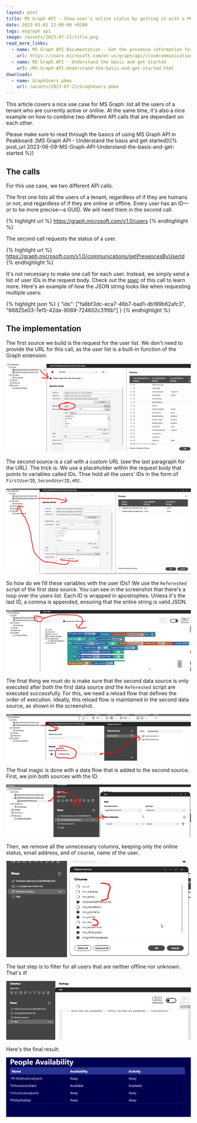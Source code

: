 ```yaml
---
layout: post
title: MS Graph API - Show user's online status by getting it with a POST call
date: 2023-03-01 12:00:00 +0200
tags: msgraph api
image: /assets/2023-07-21/title.png
read_more_links:
  - name: MS Graph API Documentation - Get the presence information for multiple users.
    url: https://learn.microsoft.com/en-us/graph/api/cloudcommunications-getpresencesbyuserid?view=graph-rest-1.0&tabs=http
  - name: MS Graph API - Understand the basis and get started
    url: /MS-Graph-API-Understand-the-basis-and-get-started.html
downloads:
  - name: GraphUsers.pbmx
    url: /assets/2023-07-21/GraphUsers.pbmx
---
```

This article covers a nice use case for MS Graph: list all the users of a tenant who are currently active or online. At the same time, it's also a nice example on how to combine two different API calls that are dependant on each other.

Please make sure to read through the basics of using MS Graph API in Peakboard: [MS Graph API - Understand the basis and get started]({% post_url 2023-06-09-MS-Graph-API-Understand-the-basis-and-get-started %})

## The calls

For this use case, we two different API calls.

The first one lists all the users of a tenant, regardless of if they are humans or not, and regardless of if they are online or offline. Every user has an ID—or to be more precise—a GUID. We will need them in the second call.

{% highlight url %}
https://graph.microsoft.com/v1.0/users
{% endhighlight %}

The second call requests the status of a user. 

{% highlight url %}
https://graph.microsoft.com/v1.0/communications/getPresencesByUserId
{% endhighlight %}

It's not necessary to make one call for each user. Instead, we simply send a list of user IDs in the request body. Check out the [spec](https://learn.microsoft.com/en-us/graph/api/cloudcommunications-getpresencesbyuserid?view=graph-rest-1.0&tabs=http) of this call to learn more. Here's an example of how the JSON string looks like when requesting multiple users:

{% highlight json %}
{
	"ids": ["fa8bf3dc-eca7-46b7-bad1-db199b62afc3", "66825e03-7ef5-42da-9069-724602c31f6b"]
}
{% endhighlight %}


## The implementation

The first source we build is the request for the user list. We don't need to provide the URL for this call, as the user list is a built-in function of the Graph extension.

![image](/assets/2023-07-21/010.png)

The second source is a call with a custom URL (see the last paragraph for the URL). The trick is: We use a placeholder within the request body that points to variables called IDs. Thse hold all the users' IDs in the form of `FirstUserID`, `SecondUserID`, etc.

![image](/assets/2023-07-21/020.png)

So how do we fill these variables with the user IDs? We use the `Refereshed` script of the first data source. You can see in the screenshot that there's a loop over the users list. Each ID is wrapped in apostrophes. Unless it's the last ID, a comma is appended, ensuring that the entire string is valid JSON.

![image](/assets/2023-07-21/030.png)

The final thing we must do is make sure that the second data source is only executed after *both* the first data source *and* the `Refereshed` script are executed successfully. For this, we need a reload flow that defines the order of execution. Ideally, this reload flow is maintained in the second data source, as shown in the screenshot.

![image](/assets/2023-07-21/040.png)

The final magic is done with a data flow that is added to the second source. First, we join both sources with the ID.

![image](/assets/2023-07-21/050.png)

Then, we remove all the unnecessary columns, keeping only the online status, email address, and of course, name of the user.

![image](/assets/2023-07-21/060.png)

The last step is to filter for all users that are neither offline nor unknown. That's it!

![image](/assets/2023-07-21/070.png)

Here's the final result:

![image](/assets/2023-07-21/080.png)
